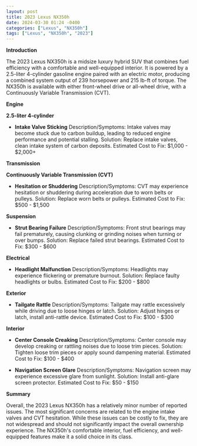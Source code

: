 ```yaml
---
layout: post
title: 2023 Lexus NX350h
date: 2024-03-30 01:24 -0400
categories: ["Lexus", "NX350h"]
tags: ["Lexus", "NX350h", "2023"]
---
```

**Introduction**

The 2023 Lexus NX350h is a midsize luxury hybrid SUV that combines fuel efficiency with a comfortable and well-equipped interior. It is powered by a 2.5-liter 4-cylinder gasoline engine paired with an electric motor, producing a combined system output of 239 horsepower and 215 lb-ft of torque. The NX350h is available with either front-wheel drive or all-wheel drive, with a Continuously Variable Transmission (CVT).

**Engine**

**2.5-liter 4-cylinder**

* **Intake Valve Sticking**
Description/Symptoms: Intake valves may become stuck due to carbon buildup, leading to reduced engine performance and potential stalling.
Solution: Replace intake valves, clean intake system of carbon deposits.
Estimated Cost to Fix: $1,000 - $2,000+

**Transmission**

**Continuously Variable Transmission (CVT)**

* **Hesitation or Shuddering**
Description/Symptoms: CVT may experience hesitation or shuddering during acceleration due to worn belts or pulleys.
Solution: Replace worn belts or pulleys.
Estimated Cost to Fix: $500 - $1,500

**Suspension**

* **Strut Bearing Failure**
Description/Symptoms: Front strut bearings may fail prematurely, causing clunking or grinding noises when turning or over bumps.
Solution: Replace failed strut bearings.
Estimated Cost to Fix: $300 - $600

**Electrical**

* **Headlight Malfunction**
Description/Symptoms: Headlights may experience flickering or premature burnout.
Solution: Replace faulty headlights or bulbs.
Estimated Cost to Fix: $200 - $800

**Exterior**

* **Tailgate Rattle**
Description/Symptoms: Tailgate may rattle excessively while driving due to loose hinges or latch.
Solution: Adjust hinges or latch, install anti-rattle device.
Estimated Cost to Fix: $100 - $300

**Interior**

* **Center Console Creaking**
Description/Symptoms: Center console may develop creaking or rattling noises due to loose trim pieces.
Solution: Tighten loose trim pieces or apply sound dampening material.
Estimated Cost to Fix: $100 - $400

* **Navigation Screen Glare**
Description/Symptoms: Navigation screen may experience excessive glare from sunlight.
Solution: Install anti-glare screen protector.
Estimated Cost to Fix: $50 - $150

**Summary**

Overall, the 2023 Lexus NX350h has a relatively minor number of reported issues. The most significant concerns are related to the engine intake valves and CVT hesitation. While these issues can be costly to fix, they are not widespread and should not significantly impact the overall ownership experience. The NX350h's comfortable interior, fuel efficiency, and well-equipped features make it a solid choice in its class.

